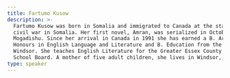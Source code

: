 ```yaml
---
title: Fartumo Kusow
description: >-
  Fartumo Kusow was born in Somalia and immigrated to Canada at the start of the
  civil war in Somalia. Her first novel, Amran, was serialized in October Star,
  Mogadishu. Since her arrival in Canada in 1991 she has earned a B. Arts
  Honours in English Language and Literature and B. Education from the U. of
  Windsor. She teaches English Literature for the Greater Essex County District
  School Board. A mother of five adult children, she lives in Windsor, Ontario.
type: speaker
---
```


